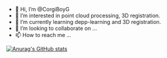 - 👋 Hi, I’m @CorgiBoyG
- 👀 I’m interested in point cloud processing, 3D registration.
- 🌱 I’m currently learning depp-learning and 3D registration.
- 💞️ I’m looking to collaborate on ...
- 📫 How to reach me ...

<!---
CorgiBoyG/CorgiBoyG is a ✨ special ✨ repository because its `README.md` (this file) appears on your GitHub profile.
You can click the Preview link to take a look at your changes.
--->
[![Anurag's GitHub stats](https://github-readme-stats.vercel.app/api?username=CorgiBoyG&show_icons=true&theme=onedark)](https://github.com/anuraghazra/github-readme-stats)

